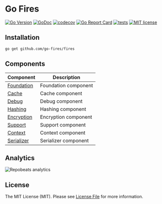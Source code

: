 # Go Fires

[![Go Version](https://badgen.net/github/release/go-fires/fires/stable)](https://github.com/go-fires/fires/releases)
[![GoDoc](https://pkg.go.dev/badge/github.com/go-fires/fires)](https://pkg.go.dev/github.com/go-fires/fires)
[![codecov](https://codecov.io/gh/go-fires/fires/branch/master/graph/badge.svg?token=5TWGQ9DIRU)](https://codecov.io/gh/go-fires/fires)
[![Go Report Card](https://goreportcard.com/badge/github.com/go-fires/fires)](https://goreportcard.com/report/github.com/go-fires/fires)
[![tests](https://github.com/go-fires/fires/actions/workflows/go.yml/badge.svg)](https://github.com/go-fires/fires/actions/workflows/go.yml)
[![MIT license](https://img.shields.io/badge/license-MIT-brightgreen.svg)](https://opensource.org/licenses/MIT)

## Installation

```bash
go get github.com/go-fires/fires
```

## Components

| Component                  | Description          |
|----------------------------|----------------------|
| [Foundation](./foundation) | Foundation component |
| [Cache](./cache)           | Cache component      |
| [Debug](./debug)           | Debug component      |
| [Hashing](./hashing)       | Hashing component    |
| [Encryption](./encryption) | Encryption component |
| [Support](./support)       | Support component    |
| [Context](./context)       | Context component    |
| [Serializer](./serializer) | Serializer component |


## Analytics

![Repobeats analytics](https://repobeats.axiom.co/api/embed/9919360081b7e54c93a1c983ac95ffc344d35815.svg "Repobeats analytics image")

## License

The MIT License (MIT). Please see [License File](LICENSE) for more information.